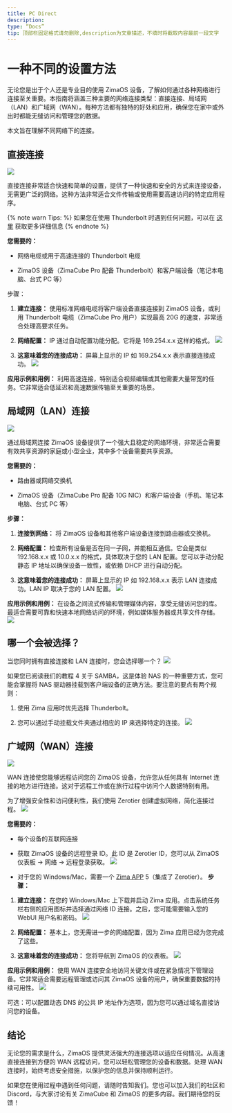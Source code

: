 ```yaml
---
title: PC Direct
description:
type: “Docs”
tip: 顶部栏固定格式请勿删除,description为文章描述，不填时将截取内容最前一段文字
---
```

# 一种不同的设置方法
无论您是出于个人还是专业目的使用 ZimaOS 设备，了解如何通过各种网络进行连接至关重要。本指南将涵盖三种主要的网络连接类型：直接连接、局域网（LAN）和广域网（WAN）。每种方法都有独特的好处和应用，确保您在家中或外出时都能无缝访问和管理您的数据。

本文旨在理解不同网络下的连接。

## 直接连接
![](https://manage.icewhale.io/api/static/docs/1726131286208_image.png)

直接连接非常适合快速和简单的设置，提供了一种快速和安全的方式来连接设备，无需更广泛的网络。这种方法非常适合文件传输或使用需要高速访问的特定应用程序。

{% note warn Tips: %}
如果您在使用 Thunderbolt 时遇到任何问题，可以在 [这里](/zimacube/Connecting-ZimaCube-via-Thunderbolt.html) 获取更多详细信息
{% endnote %}

**您需要的：**

* 网络电缆或用于高速连接的 Thunderbolt 电缆

* ZimaOS 设备（ZimaCube Pro 配备 Thunderbolt）和客户端设备（笔记本电脑、台式 PC 等）

步骤：

1. **建立连接：** 使用标准网络电缆将客户端设备直接连接到 ZimaOS 设备，或利用 Thunderbolt 电缆（ZimaCube Pro 用户）实现最高 20G 的速度，非常适合处理高要求任务。

2. **网络配置：** IP 通过自动配置功能分配。它将是 169.254.x.x 这样的格式。
![](https://manage.icewhale.io/api/static/docs/1726131302533_image.png)

3. **这意味着您的连接成功：** 屏幕上显示的 IP 如 169.254.x.x 表示直接连接成功。
![](https://manage.icewhale.io/api/static/docs/1726131333502_image.png)

**应用示例和用例：** 利用高速连接，特别适合视频编辑或其他需要大量带宽的任务。它非常适合低延迟和高速数据传输至关重要的场景。


## 局域网（LAN）连接
![](https://manage.icewhale.io/api/static/docs/1726131416246_image.png)

通过局域网连接 ZimaOS 设备提供了一个强大且稳定的网络环境，非常适合需要有效共享资源的家庭或小型企业，其中多个设备需要共享资源。

**您需要的：**

* 路由器或网络交换机

* ZimaOS 设备（ZimaCube Pro 配备 10G NIC）和客户端设备（手机、笔记本电脑、台式 PC 等）

**步骤：**

1. **连接到网络：** 将 ZimaOS 设备和其他客户端设备连接到路由器或交换机。

2. **网络配置：** 检查所有设备是否在同一子网，并能相互通信。它会是类似 192.168.x.x 或 10.0.x.x 的格式，具体取决于您的 LAN 配置。您可以手动分配静态 IP 地址以确保设备一致性，或依赖 DHCP 进行自动分配。

3. **这意味着您的连接成功：** 屏幕上显示的 IP 如 192.168.x.x 表示 LAN 连接成功。LAN IP 取决于您的 LAN 配置。
![](https://manage.icewhale.io/api/static/docs/1726131462130_image.png)

**应用示例和用例：** 在设备之间流式传输和管理媒体内容，享受无缝访问您的库。最适合需要可靠和快速本地网络访问的环境，例如媒体服务器或共享文件存储。
![](https://manage.icewhale.io/api/static/docs/1726131473384_image.png)

## 哪一个会被选择？
当您同时拥有直接连接和 LAN 连接时，您会选择哪一个？
![](https://manage.icewhale.io/api/static/docs/1726131488677_image.png)

如果您已阅读我们的教程 4 关于 SAMBA，这是体验 NAS 的一种重要方式，您可能会掌握将 NAS 驱动器挂载到客户端设备的正确方法。要注意的要点有两个规则：

1. 使用 Zima 应用时优先选择 Thunderbolt。

2. 您可以通过手动挂载文件夹通过相应的 IP 来选择特定的连接。
![](https://manage.icewhale.io/api/static/docs/1726131521116_image.png)

## 广域网（WAN）连接
![](https://manage.icewhale.io/api/static/docs/1726131531121_image.png)

WAN 连接使您能够远程访问您的 ZimaOS 设备，允许您从任何具有 Internet 连接的地方进行连接。这对于远程工作或在旅行过程中访问个人数据特别有用。

为了增强安全性和访问便利性，我们使用 Zerotier 创建虚拟网络，简化连接过程。
![](https://manage.icewhale.io/api/static/docs/1726131539225_image.png)

**您需要的：**

* 每个设备的互联网连接

* 获取 ZimaOS 设备的远程登录 ID。此 ID 是 Zerotier ID，您可以从 ZimaOS 仪表板 → 网络 → 远程登录获取。
![](https://manage.icewhale.io/api/static/docs/1726131699787_image.png)

* 对于您的 Windows/Mac，需要一个 [Zima APP](https://find.zimaspace.com) 5（集成了 Zerotier）。
**步骤：**

1. **建立连接：** 在您的 Windows/Mac 上下载并启动 Zima 应用。点击系统任务栏右侧的应用图标并选择通过网络 ID 连接。之后，您可能需要输入您的 WebUI 用户名和密码。
![](https://manage.icewhale.io/api/static/docs/1726131911735_image.png)

2. **网络配置：** 基本上，您无需进一步的网络配置，因为 Zima 应用已经为您完成了这些。

3. **这意味着您的连接成功：** 您将导航到 ZimaOS 的仪表板。
![](https://manage.icewhale.io/api/static/docs/1726131933130_image.png)

**应用示例和用例：** 使用 WAN 连接安全地访问关键文件或在紧急情况下管理设备。它非常适合需要远程管理或访问其 ZimaOS 设备的用户，确保重要数据的持续可用性。
![](https://manage.icewhale.io/api/static/docs/1726131946008_image.png)

可选：可以配置动态 DNS 的公共 IP 地址作为选项，因为您可以通过域名直接访问您的设备。

## 结论
无论您的需求是什么，ZimaOS 提供灵活强大的连接选项以适应任何情况。从高速直接连接到方便的 WAN 远程访问，您可以轻松管理您的设备和数据。处理 WAN 连接时，始终考虑安全措施，以保护您的信息并保持顺利运行。

如果您在使用过程中遇到任何问题，请随时告知我们。您也可以加入我们的社区和 Discord，与大家讨论有关 ZimaCube 和 ZimaOS 的更多内容。我们期待您的反馈！
